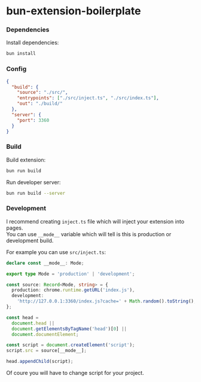 # bun-extension-boilerplate

### Dependencies

Install dependencies:

```bash
bun install
```

### Config

```json
{
  "build": {
    "source": "./src/",
    "entrypoints": ["./src/inject.ts", "./src/index.ts"],
    "out": "./build/"
  },
  "server": {
    "port": 3360
  }
}
```

### Build

Build extension:

```bash
bun run build
```

Run developer server:

```bash
bun run build --server
```

### Development
I recommend creating `inject.ts` file which will inject your extension into pages.  
You can use `__mode__` variable which will tell is this is production or development build.  

For example you can use `src/inject.ts`:
```ts
declare const __mode__: Mode;

export type Mode = 'production' | 'development';

const source: Record<Mode, string> = {
  production: chrome.runtime.getURL('index.js'),
  development:
    'http://127.0.0.1:3360/index.js?cache=' + Math.random().toString(),
};

const head =
  document.head ||
  document.getElementsByTagName('head')[0] ||
  document.documentElement;

const script = document.createElement('script');
script.src = source[__mode__];

head.appendChild(script);
```
Of coure you will have to change script for your project.